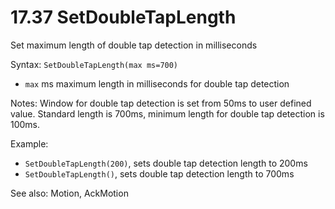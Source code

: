 # 17.37 SetDoubleTapLength 

Set maximum length of double tap detection in milliseconds 

Syntax: `SetDoubleTapLength(max ms=700)` 

* `max` ms maximum length in milliseconds for double tap detection 

Notes: Window for double tap detection is set from 50ms to user defined value. Standard length is 700ms, minimum length for double tap detection is 100ms. 

Example: 

* `SetDoubleTapLength(200)`, sets double tap detection length to 200ms 
* `SetDoubleTapLength()`, sets double tap detection length to 700ms 

See also: Motion, AckMotion

